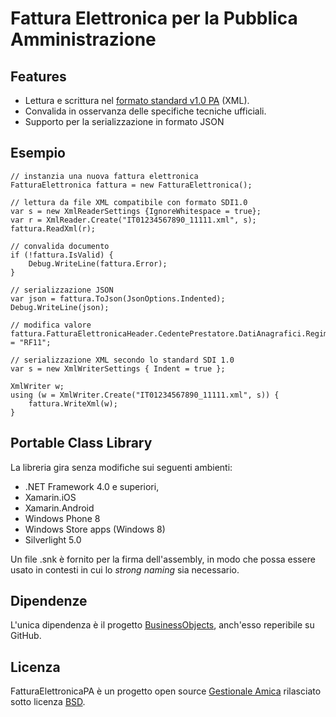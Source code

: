 ﻿# Fattura Elettronica per la Pubblica Amministrazione

## Features
- Lettura e scrittura nel [formato standard v1.0 PA][pa] (XML).
- Convalida in osservanza delle specifiche tecniche ufficiali.
- Supporto per la serializzazione in formato JSON

## Esempio

    // instanzia una nuova fattura elettronica
    FatturaElettronica fattura = new FatturaElettronica();

    // lettura da file XML compatibile con formato SDI1.0
    var s = new XmlReaderSettings {IgnoreWhitespace = true};
    var r = XmlReader.Create("IT01234567890_11111.xml", s);
    fattura.ReadXml(r);

    // convalida documento
    if (!fattura.IsValid) {
	    Debug.WriteLine(fattura.Error);
    }

    // serializzazione JSON
    var json = fattura.ToJson(JsonOptions.Indented);
    Debug.WriteLine(json);

    // modifica valore
    fattura.FatturaElettronicaHeader.CedentePrestatore.DatiAnagrafici.RegimeFiscale = "RF11";

    // serializzazione XML secondo lo standard SDI 1.0
    var s = new XmlWriterSettings { Indent = true };

    XmlWriter w;
    using (w = XmlWriter.Create("IT01234567890_11111.xml", s)) {
	    fattura.WriteXml(w);
    }

## Portable Class Library
La libreria gira senza modifiche sui seguenti ambienti:

- .NET Framework 4.0 e superiori,
- Xamarin.iOS
- Xamarin.Android
- Windows Phone 8
- Windows Store apps (Windows 8)
- Silverlight 5.0

Un file .snk è fornito per la firma dell'assembly, in modo che possa essere usato in contesti in cui lo *strong naming* sia necessario.

## Dipendenze
L'unica dipendenza è il progetto [BusinessObjects][bo], anch'esso reperibile su GitHub. 

## Licenza
FatturaElettronicaPA è un progetto open source [Gestionale Amica][ga] rilasciato sotto licenza [BSD][bsd].

[pa]: http://www.fatturapa.gov.it/export/fatturazione/sdi/Specifiche_tecniche_del_formato_FatturaPA_v1.0.pdf
[bo]: http://github.com/FatturaElettronicaPA/BusinessObjects 
[bsd]: http://github.com/FatturaElettronicaPA/FatturaElettronicaPA/blob/master/LICENSE
[ga]: http://gestionaleamica.com
